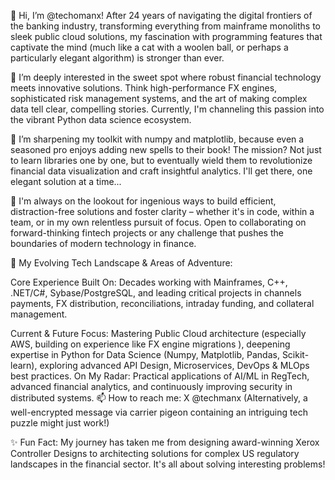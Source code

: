 👋 Hi, I’m @techomanx! After 24 years of navigating the digital frontiers of the banking industry, transforming everything from mainframe monoliths to sleek public cloud solutions, my fascination with programming features that captivate the mind (much like a cat with a woolen ball, or perhaps a particularly elegant algorithm) is stronger than ever.


👀 I’m deeply interested in the sweet spot where robust financial technology meets innovative solutions. Think high-performance FX engines, sophisticated risk management systems, and the art of making complex data tell clear, compelling stories. Currently, I'm channeling this passion into the vibrant Python data science ecosystem.


🌱 I’m sharpening my toolkit with numpy and matplotlib, because even a seasoned pro enjoys adding new spells to their book! The mission? Not just to learn libraries one by one, but to eventually wield them to revolutionize financial data visualization and craft insightful analytics. I'll get there, one elegant solution at a time...

💞️ I'm always on the lookout for ingenious ways to build efficient, distraction-free solutions  and foster clarity – whether it's in code, within a team, or in my own relentless pursuit of focus. Open to collaborating on forward-thinking fintech projects or any challenge that pushes the boundaries of modern technology in finance.

🚀 My Evolving Tech Landscape & Areas of Adventure:

Core Experience Built On: Decades working with Mainframes, C++, .NET/C#, Sybase/PostgreSQL, and leading critical projects in channels payments, FX distribution, reconciliations, intraday funding, and collateral management. 



Current & Future Focus: Mastering Public Cloud architecture (especially AWS, building on experience like FX engine migrations ), deepening expertise in Python for Data Science (Numpy, Matplotlib, Pandas, Scikit-learn), exploring advanced API Design, Microservices, DevOps & MLOps best practices.
On My Radar: Practical applications of AI/ML in RegTech, advanced financial analytics, and continuously improving security in distributed systems.
📫 How to reach me: X @techmanx (Alternatively, a well-encrypted message via carrier pigeon containing an intriguing tech puzzle might just work!)

✨ Fun Fact: My journey has taken me from designing award-winning Xerox Controller Designs  to architecting solutions for complex US regulatory landscapes in the financial sector. It's all about solving interesting problems!
